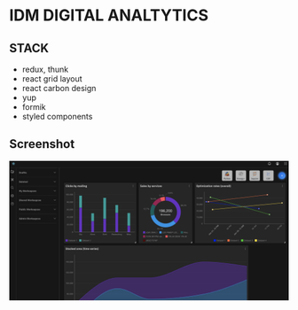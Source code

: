 # IDM DIGITAL ANALTYTICS

## STACK

- redux, thunk
- react grid layout
- react carbon design
- yup
- formik
- styled components

## Screenshot

![alt text](public/assets/images/dashboard.png)

